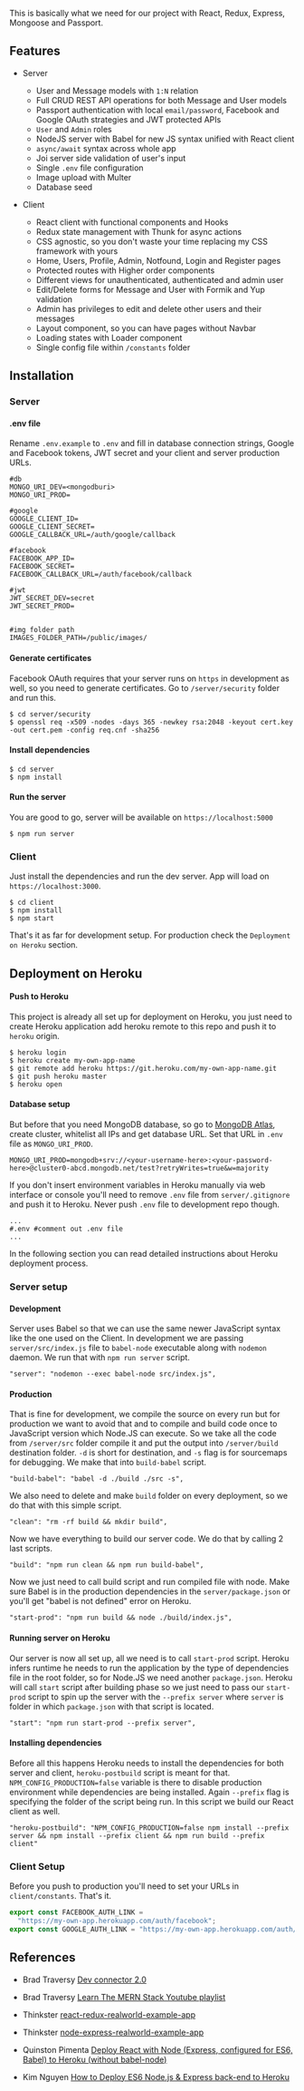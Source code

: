 
This is basically what we need for our project with React, Redux, Express, Mongoose and Passport. 



## Features

- Server

  - User and Message models with `1:N` relation
  - Full CRUD REST API operations for both Message and User models
  - Passport authentication with local `email/password`, Facebook and Google OAuth strategies and JWT protected APIs
  - `User` and `Admin` roles
  - NodeJS server with Babel for new JS syntax unified with React client
  - `async/await` syntax across whole app
  - Joi server side validation of user's input
  - Single `.env` file configuration
  - Image upload with Multer
  - Database seed

- Client

  - React client with functional components and Hooks
  - Redux state management with Thunk for async actions
  - CSS agnostic, so you don't waste your time replacing my CSS framework with yours
  - Home, Users, Profile, Admin, Notfound, Login and Register pages
  - Protected routes with Higher order components
  - Different views for unauthenticated, authenticated and admin user
  - Edit/Delete forms for Message and User with Formik and Yup validation
  - Admin has privileges to edit and delete other users and their messages
  - Layout component, so you can have pages without Navbar
  - Loading states with Loader component
  - Single config file within `/constants` folder

## Installation

### Server

#### .env file

Rename `.env.example` to `.env` and fill in database connection strings, Google and Facebook tokens, JWT secret and your client and server production URLs.

```
#db
MONGO_URI_DEV=<mongodburi>
MONGO_URI_PROD=

#google
GOOGLE_CLIENT_ID=
GOOGLE_CLIENT_SECRET=
GOOGLE_CALLBACK_URL=/auth/google/callback

#facebook
FACEBOOK_APP_ID=
FACEBOOK_SECRET=
FACEBOOK_CALLBACK_URL=/auth/facebook/callback

#jwt
JWT_SECRET_DEV=secret
JWT_SECRET_PROD=


#img folder path
IMAGES_FOLDER_PATH=/public/images/
```

#### Generate certificates

Facebook OAuth requires that your server runs on `https` in development as well, so you need to generate certificates. Go to `/server/security` folder and run this.

```
$ cd server/security
$ openssl req -x509 -nodes -days 365 -newkey rsa:2048 -keyout cert.key -out cert.pem -config req.cnf -sha256
```

#### Install dependencies

```
$ cd server
$ npm install
```

#### Run the server

You are good to go, server will be available on `https://localhost:5000`

```
$ npm run server
```

### Client

Just install the dependencies and run the dev server. App will load on `https://localhost:3000`.

```
$ cd client
$ npm install
$ npm start
```

That's it as far for development setup. For production check the `Deployment on Heroku` section.



## Deployment on Heroku

#### Push to Heroku

This project is already all set up for deployment on Heroku, you just need to create Heroku application add heroku remote to this repo and push it to `heroku` origin.

```
$ heroku login
$ heroku create my-own-app-name
$ git remote add heroku https://git.heroku.com/my-own-app-name.git
$ git push heroku master
$ heroku open
```

#### Database setup

But before that you need MongoDB database, so go to [MongoDB Atlas](https://www.mongodb.com/cloud/atlas), create cluster, whitelist all IPs and get database URL. Set that URL in `.env` file as `MONGO_URI_PROD`.

```
MONGO_URI_PROD=mongodb+srv://<your-username-here>:<your-password-here>@cluster0-abcd.mongodb.net/test?retryWrites=true&w=majority
```

If you don't insert environment variables in Heroku manually via web interface or console you'll need to remove `.env` file from `server/.gitignore` and push it to Heroku. Never push `.env` file to development repo though.

```
...
#.env #comment out .env file
...
```

In the following section you can read detailed instructions about Heroku deployment process.

### Server setup

#### Development

Server uses Babel so that we can use the same newer JavaScript syntax like the one used on the Client. In development we are passing `server/src/index.js` file to `babel-node` executable along with `nodemon` daemon. We run that with `npm run server` script.

```
"server": "nodemon --exec babel-node src/index.js",
```

#### Production

That is fine for development, we compile the source on every run but for production we want to avoid that and to compile and build code once to JavaScript version which Node.JS can execute. So we take all the code from `/server/src` folder compile it and put the output into `/server/build` destination folder. `-d` is short for destination, and `-s` flag is for sourcemaps for debugging. We make that into `build-babel` script.

```
"build-babel": "babel -d ./build ./src -s",
```

We also need to delete and make `build` folder on every deployment, so we do that with this simple script.

```
"clean": "rm -rf build && mkdir build",
```

Now we have everything to build our server code. We do that by calling 2 last scripts.

```
"build": "npm run clean && npm run build-babel",
```

Now we just need to call build script and run compiled file with node. Make sure Babel is in the production dependencies in the `server/package.json` or you'll get "babel is not defined" error on Heroku.

```
"start-prod": "npm run build && node ./build/index.js",
```

#### Running server on Heroku

Our server is now all set up, all we need is to call `start-prod` script. Heroku infers runtime he needs to run the application by the type of dependencies file in the root folder, so for Node.JS we need another `package.json`. Heroku will call `start` script after building phase so we just need to pass our `start-prod` script to spin up the server with the `--prefix server` where `server` is folder in which `package.json` with that script is located.

```
"start": "npm run start-prod --prefix server",
```

#### Installing dependencies

Before all this happens Heroku needs to install the dependencies for both server and client, `heroku-postbuild` script is meant for that. `NPM_CONFIG_PRODUCTION=false` variable is there to disable production environment while dependencies are being installed. Again `--prefix` flag is specifying the folder of the script being run. In this script we build our React client as well.

```
"heroku-postbuild": "NPM_CONFIG_PRODUCTION=false npm install --prefix server && npm install --prefix client && npm run build --prefix client"
```

### Client Setup

Before you push to production you'll need to set your URLs in `client/constants`. That's it.

```javascript
export const FACEBOOK_AUTH_LINK =
  "https://my-own-app.herokuapp.com/auth/facebook";
export const GOOGLE_AUTH_LINK = "https://my-own-app.herokuapp.com/auth/google";
```

## References

- Brad Traversy [Dev connector 2.0](https://github.com/bradtraversy/devconnector_2.0)
- Brad Traversy [Learn The MERN Stack Youtube playlist](https://www.youtube.com/watch?v=PBTYxXADG_k&list=PLillGF-RfqbbiTGgA77tGO426V3hRF9iE)
- Thinkster [react-redux-realworld-example-app](https://github.com/gothinkster/react-redux-realworld-example-app)
- Thinkster [
  node-express-realworld-example-app ](https://github.com/gothinkster/node-express-realworld-example-app)
- Quinston Pimenta [Deploy React with Node (Express, configured for ES6, Babel) to Heroku (without babel-node)](https://www.youtube.com/watch?v=mvI25HLDfR4)

- Kim Nguyen [How to Deploy ES6 Node.js & Express back-end to Heroku](https://medium.com/@kimtnguyen/how-to-deploy-es6-node-js-express-back-end-to-heroku-7e6743e8d2ff)

